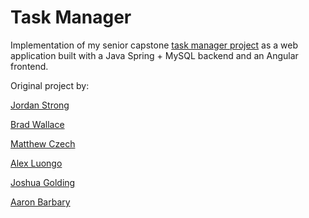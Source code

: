 # Task Manager

Implementation of my senior capstone [task manager project](https://github.com/mczechmczech/Senior-Project-Fall-2017) as a web application built with a Java Spring + MySQL backend and an Angular frontend.

Original project by:

[Jordan Strong](https://github.com/jordannstrong)

[Brad Wallace](https://github.com/Daniel-Wallace)

[Matthew Czech](https://github.com/mczechmczech)

[Alex Luongo](https://github.com/alexluongo)

[Joshua Golding](https://github.com/goldingj5)

[Aaron Barbary](https://github.com/aaronbar)

 